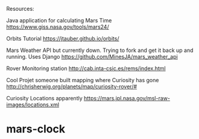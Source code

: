 Resources:

Java application for calculating Mars Time
https://www.giss.nasa.gov/tools/mars24/

Orbits Tutorial
https://jtauber.github.io/orbits/

Mars Weather API but currently down. Trying to fork and get it back up and running. Uses Django
https://github.com/MinesJA/mars_weather_api

Rover Monitoring station
http://cab.inta-csic.es/rems/index.html



Cool Projet someone built mapping where Curiosity has gone
http://chrisherwig.org/planets/map/curiosity-rover/#

Curiosity Locations apparently
https://mars.jpl.nasa.gov/msl-raw-images/locations.xml
# mars-clock
